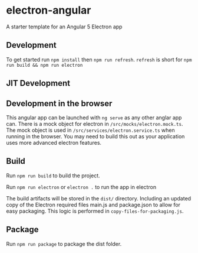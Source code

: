# electron-angular

A starter template for an Angular 5 Electron app

## Development

To get started run `npm install` then `npm run refresh`. `refresh` is short for `npm run build && npm run electron`

## JIT Development

## Development in the browser

This angular app can be launched with `ng serve` as any other anglar app can. There is a mock object for electron in `/src/mocks/electron.mock.ts`. The mock object is used in `/src/services/electron.service.ts` when running in the browser. You may need to build this out as your application uses more advanced electron features.

## Build

Run `npm run build` to build the project.

Run `npm run electron` or `electron .` to run the app in electron

The build artifacts will be stored in the `dist/` directory. Including an updated copy of the Electron required files main.js and package.json to allow for easy packaging. This logic is performed in `copy-files-for-packaging.js`.

## Package

Run `npm run package` to package the dist folder.